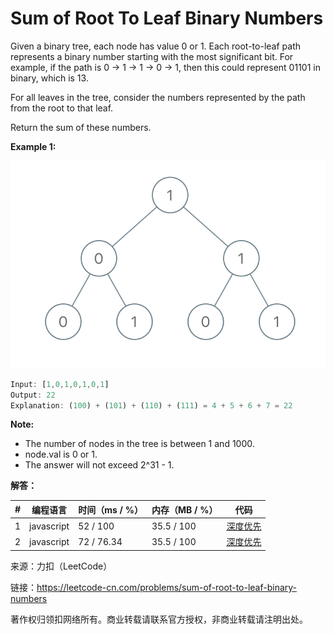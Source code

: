 # Sum of Root To Leaf Binary Numbers

Given a binary tree, each node has value 0 or 1.  Each root-to-leaf path represents a binary number starting with the most significant bit.  For example, if the path is 0 -> 1 -> 1 -> 0 -> 1, then this could represent 01101 in binary, which is 13.

For all leaves in the tree, consider the numbers represented by the path from the root to that leaf.

Return the sum of these numbers.


**Example 1:**

![示例1](./eg1.png)

``` javascript
Input: [1,0,1,0,1,0,1]
Output: 22
Explanation: (100) + (101) + (110) + (111) = 4 + 5 + 6 + 7 = 22
```

**Note:**

- The number of nodes in the tree is between 1 and 1000.
- node.val is 0 or 1.
- The answer will not exceed 2^31 - 1.

**解答：**

**#**|**编程语言**|**时间（ms / %）**|**内存（MB / %）**|**代码**
--|--|--|--|--
1|javascript|52 / 100|35.5 / 100|[深度优先](./javascript/ac_v1.js)
2|javascript|72 / 76.34|35.5 / 100|[深度优先](./javascript/ac_v2.js)

来源：力扣（LeetCode）

链接：https://leetcode-cn.com/problems/sum-of-root-to-leaf-binary-numbers

著作权归领扣网络所有。商业转载请联系官方授权，非商业转载请注明出处。
